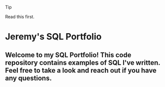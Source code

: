 > [!TIP]
Read this first.


# Jeremy's SQL Portfolio
## Welcome to my SQL Portfolio! This code repository contains examples of SQL I've written. Feel free to take a look and reach out if you have any questions.
